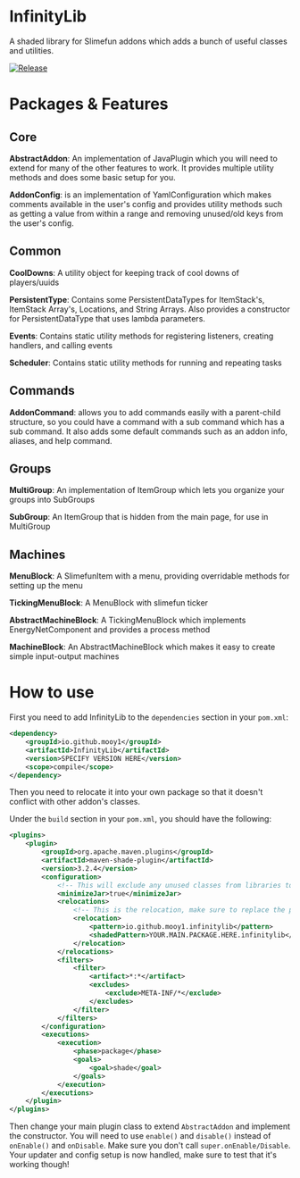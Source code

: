 # InfinityLib
A shaded library for Slimefun addons which adds a bunch of useful classes and utilities.

[![Release](https://jitpack.io/v/Mooy1/InfinityLib.svg)](https://jitpack.io/#Mooy1/InfinityLib)

# Packages & Features
## Core
<b>AbstractAddon</b>: An implementation of JavaPlugin
which you will need to extend for many of the other features to work.
It provides multiple utility methods and does some basic setup for you.

<b>AddonConfig</b>: is an implementation of YamlConfiguration
which makes comments available in the user's config
and provides utility methods such as getting a value from within a range
and removing unused/old keys from the user's config.

## Common
<b>CoolDowns</b>: A utility object for keeping track of cool downs of players/uuids

<b>PersistentType</b>: Contains some PersistentDataTypes for
ItemStack's, ItemStack Array's, Locations, and String Arrays.
Also provides a constructor for PersistentDataType that uses lambda parameters.

<b>Events</b>: Contains static utility methods for registering listeners, creating handlers, and calling events

<b>Scheduler</b>: Contains static utility methods for running and repeating tasks

## Commands
<b>AddonCommand</b>: allows you to add commands easily with a parent-child structure,
so you could have a command with a sub command which has a sub command.
It also adds some default commands such as an addon info, aliases, and help command.

## Groups
<b>MultiGroup</b>: An implementation of ItemGroup which lets you organize your groups into SubGroups

<b>SubGroup</b>: An ItemGroup that is hidden from the main page, for use in MultiGroup

## Machines
<b>MenuBlock</b>: A SlimefunItem with a menu, providing overridable methods for setting up the menu

<b>TickingMenuBlock</b>: A MenuBlock with slimefun ticker

<b>AbstractMachineBlock</b>: A TickingMenuBlock which implements EnergyNetComponent and provides a process method

<b>MachineBlock</b>: An AbstractMachineBlock which makes it easy to create simple input-output machines


# How to use

First you need to add InfinityLib to the `dependencies` section in your `pom.xml`:

```xml
<dependency>
    <groupId>io.github.mooy1</groupId>
    <artifactId>InfinityLib</artifactId>
    <version>SPECIFY VERSION HERE</version>
    <scope>compile</scope>
</dependency>
```

Then you need to relocate it into your own package so that it doesn't conflict with other addon's classes.

Under the `build` section in your `pom.xml`, you should have the following:

```xml
<plugins>
    <plugin>
        <groupId>org.apache.maven.plugins</groupId>
        <artifactId>maven-shade-plugin</artifactId>
        <version>3.2.4</version>
        <configuration>
            <!-- This will exclude any unused classes from libraries to reduce file size -->
            <minimizeJar>true</minimizeJar>
            <relocations>
                <!-- This is the relocation, make sure to replace the package name -->
                <relocation>
                    <pattern>io.github.mooy1.infinitylib</pattern>
                    <shadedPattern>YOUR.MAIN.PACKAGE.HERE.infinitylib</shadedPattern>
                </relocation>
            </relocations>
            <filters>
                <filter>
                    <artifact>*:*</artifact>
                    <excludes>
                        <exclude>META-INF/*</exclude>
                    </excludes>
                </filter>
            </filters>
        </configuration>
        <executions>
            <execution>
                <phase>package</phase>
                <goals>
                    <goal>shade</goal>
                </goals>
            </execution>
        </executions>
    </plugin>
</plugins>
```

Then change your main plugin class to extend `AbstractAddon` and implement the constructor.
You will need to use `enable()` and `disable()` instead of `onEnable()` and `onDisable`.
Make sure you don't call `super.onEnable/Disable`.
Your updater and config setup is now handled, make sure to test that it's working though!
